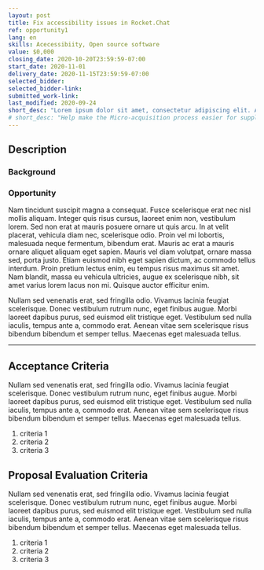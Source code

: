 ```yaml
---
layout: post
title: Fix accessibility issues in Rocket.Chat
ref: opportunity1
lang: en
skills: Acecessibiity, Open source software
value: $0,000
closing_date: 2020-10-20T23:59:59-07:00
start_date: 2020-11-01
delivery_date: 2020-11-15T23:59:59-07:00
selected_bidder:
selected_bidder-link:
submitted_work-link:
last_modified: 2020-09-24
short_desc: "Lorem ipsum dolor sit amet, consectetur adipiscing elit. Aliquam venenatis tincidunt ipsum et vulputate. Nunc ultricies, diam eget blandit ornare, purus libero dapibus turpis, vel faucibus felis est sed libero. In et erat in mi ultrices dapibus."
# short_desc: "Help make the Micro-acquisition process easier for suppliers by building a form interface suppliers will use to submit applications. This form interface will replace the existing process of email submission."
---
```


## Description

### Background

<!-- Lorem ipsum dolor sit amet, consectetur adipiscing elit. Aliquam venenatis tincidunt ipsum et vulputate. Nunc ultricies, diam eget blandit ornare, purus libero dapibus turpis, vel faucibus felis est sed libero. In et erat in mi ultrices dapibus.

Interdum et malesuada fames ac ante ipsum primis in faucibus. Sed vitae tellus a erat efficitur posuere in efficitur lorem. Maecenas accumsan fringilla odio, quis aliquam est suscipit at. Nulla viverra lectus sed tortor imperdiet porttitor. Etiam sed tempus magna, non pulvinar mauris. Sed ultricies pharetra nibh nec gravida. Phasellus fringilla justo in semper finibus. Vestibulum eget nibh nec erat pharetra iaculis. In porta ipsum ac libero varius, vel condimentum metus vestibulum. Fusce scelerisque ut diam nec pulvinar. Aenean ipsum risus, sagittis sed euismod semper, varius eget augue. Mauris nec mi tincidunt, fringilla diam non, vulputate velit. Aenean in nunc turpis. Ut rutrum vehicula diam nec mattis. -->
<!-- In order to deploy the micro-acquisition pilot rapidly and easily, a low tech solution and process was chosen for suppliers to submit their applications.  This process involves suppliers sending their application for a micro-acquisition opportunity in the body of an email to a generic email inbox.

Within the application suppliers:

1. Must certify that they are Canadian and/or First Nations, Métis or Inuit OR that they have work permits to work in Canada.

2. Are asked to voluntarily provide some demographic information about themselves

Once bids are received they are manually anonymized and consolidated into a single file so that they can be sent on to the ESDC client for evaluation once the submission deadline has passed.

Demographic information that is voluntarily submitted is also anonymized and stored to be used to determine the success of the pilot

The challenges with the current process:

1. No validation on the supplier’s application.  This means there is a high likelihood for mistakes. If a supplier forgets to include the text certifying ‘Canadian and/or....’ or includes the wrong text, their application will be rejected but only once the deadline has passed.  Validation cannot be manually done on applications as applications could come in minutes before the deadline and that would not give us time to write back (via email) to say, you have forgotten something.

2. Suppliers will be less likely to provide demographic information about themselves in the email as they will have to type or copy/paste the text into an email (they do not have the option to simply select checkboxes with the current process).

3. If the demand for the micro-acquisition pilot is high and we get 1000+ applications for an opportunity, the existing manual process is not sustainable. -->

### Opportunity

Nam tincidunt suscipit magna a consequat. Fusce scelerisque erat nec nisl mollis aliquam. Integer quis risus cursus, laoreet enim non, vestibulum lorem. Sed non erat at mauris posuere ornare ut quis arcu. In at velit placerat, vehicula diam nec, scelerisque odio. Proin vel mi lobortis, malesuada neque fermentum, bibendum erat. Mauris ac erat a mauris ornare aliquet aliquam eget sapien. Mauris vel diam volutpat, ornare massa sed, porta justo. Etiam euismod nibh eget sapien dictum, ac commodo tellus interdum. Proin pretium lectus enim, eu tempus risus maximus sit amet. Nam blandit, massa eu vehicula ultricies, augue ex scelerisque nibh, sit amet varius lorem lacus non mi. Quisque auctor efficitur enim.

Nullam sed venenatis erat, sed fringilla odio. Vivamus lacinia feugiat scelerisque. Donec vestibulum rutrum nunc, eget finibus augue. Morbi laoreet dapibus purus, sed euismod elit tristique eget. Vestibulum sed nulla iaculis, tempus ante a, commodo erat. Aenean vitae sem scelerisque risus bibendum bibendum et semper tellus. Maecenas eget malesuada tellus.
<!-- To complete this opportunity you must provide:

- Add a web form to the MA website that requests the applicant the following:

  - (free text, max 500 chars) Justification of skills. This is mandatory.

  - (checkbox) statement about belonging to eligible groups (Canadians, First Nations, etc.). This is mandatory.

  - Optional demographic questions as follows:

    - (Yes/No) Have you worked for the GC before in any capacity? (student, contract, part-time, full-time)

    - (Yes/No) Have you been part of a GC procurement process before (for a contract rather than a job)

    - (free text, max 100 chars) Where do you reside? (Province/Community, country)

    - (number) If you are applying as a company, how many employees does your company have?

- The form will send the data via email using an ESDC SMTP server.

- After successful submission of the form, a confirmation web page is displayed to the end-user “thank you for applying to a micro-acquisition opportunity”.

- If the submission of the form is not successful (e.g. if some mandatory fields are missing) this message should be displayed “Please fill in the <field name> field”.

- The submitted form application must also meet the following non-functional requirements:

  - Accessibility

  - Official languages (supports switching languages, don’t need to provide the French/English content itself)
  
- Documentation (either in-line comments or as a separate document) about what you are providing and how it works.  Ensure that your documentation/comments describes the logic and/or business rules used by your script or section of a script. Also, please use descriptive variable names and put spaces between large blocks of comments. -->

<hr/>

## Acceptance Criteria

Nullam sed venenatis erat, sed fringilla odio. Vivamus lacinia feugiat scelerisque. Donec vestibulum rutrum nunc, eget finibus augue. Morbi laoreet dapibus purus, sed euismod elit tristique eget. Vestibulum sed nulla iaculis, tempus ante a, commodo erat. Aenean vitae sem scelerisque risus bibendum bibendum et semper tellus. Maecenas eget malesuada tellus.

1. criteria 1
2. criteria 2
3. criteria 3

<!--
This is a fixed price opportunity governed by the terms of the Micro-Acquisition pilot. To be paid the fixed price, you must meet all of the following criteria:

1. The code must be delivered with an MIT license

2. A reviewed and approved pull request that adds source code to fulfill all the requirements in the opportunity description

3. The code must pass the following automated tests:

- [https://www.deque.com/axe/auditor/](https://www.deque.com/axe/auditor/ )

- JavaScript lint CLI [https://www.npmjs.com/package/jslint-cli](https://www.npmjs.com/package/jslint-cli) -->

## Proposal Evaluation Criteria

Nullam sed venenatis erat, sed fringilla odio. Vivamus lacinia feugiat scelerisque. Donec vestibulum rutrum nunc, eget finibus augue. Morbi laoreet dapibus purus, sed euismod elit tristique eget. Vestibulum sed nulla iaculis, tempus ante a, commodo erat. Aenean vitae sem scelerisque risus bibendum bibendum et semper tellus. Maecenas eget malesuada tellus.

1. criteria 1
2. criteria 2
3. criteria 3

<!-- Your proposal will be evaluated using the following criterion:

1. Confirm that you have the skills to complete this work. Please provide a short, written statement (250 words or less, half a page) demonstrating how you have the required skills in Javascript or Typescript. Describe when you gained these skills, what you did and how you did it. Examples could include: previous work experience, school work, Civic Tech projects etc.

You  will also be required to confirm that you meet either of the following eligibility criteria:

- you are a Canadian citizen and/or are First Nations, Métis or Inuit, or

- you have the appropriate work permits to work in Canada. -->
